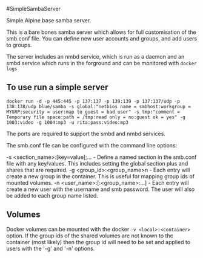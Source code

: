 #SimpleSambaServer
 
Simple Alpine base samba server.

This is a bare bones samba server which allows for full customisation of the smb.conf file. 
You can define new user accounts and groups, and add users to groups.

The server includes an nmbd service, which is run as a daemon and an smbd service which runs in the forground and can be monitored with `docker logs`

## To use run a simple server

  `docker run -d -p 445:445 -p 137:137 -p 139:139 -p 137:137/udp -p 138:138/udp blue/samba -s global:"netbios name = smbhost:workgroup = MYGRP:security = user:map to guest = bad user" -s tmp:"comment = Temporary file space:path = /tmp:read only = no:guest ok = yes" -g 1003:video -g 1004:mp3 -u rita:pass:video:mp3`
  
The ports are required to support the smbd and nmbd services.

The smb.conf file can be configured with the command line options:

-s <section_name>:[key=value];... - Define a named section in the smb.conf file with any key/values. This includes setting the global section plus and shares that are required.
-g <group_id>:<group_name>n - Each entry will create a new group in the container. This is useful for mapping group ids of mounted volumes.
-n <user_name>:<password>[:<group_name>:...] - Each entry will create a new user with the username and smb password. The user will also be added to each group name listed.

## Volumes

Docker volumes can be mounted with the docker `-v <local>:<container>` option. If the group ids of the shared volumes are not known to the container (most likely) then the group id will need to be set and applied to users with the '-g' and '-n' options.
